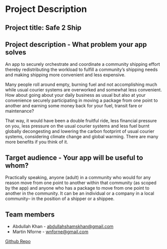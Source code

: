 # Project Description

## Project title: Safe 2 Ship

## Project description - What problem your app solves

An app to securely orchestrate and coordinate a community shipping effort thereby redistributing the workload to fulfill a community’s shipping needs and making shipping more convenient and less expensive. 

Many people roll around empty, burning fuel and not accomplishing much while usual courier systems are overworked and somewhat less convenient. How about going about your daily business as usual but also at your convenience securely participating in moving a package from one point to another and earning some money back for your fuel, transit fare or maintenance? 

That way, it would have been a double fruitful ride, less financial pressure on you, less pressure on the usual courier systems and less fuel burnt globally decongesting and lowering the carbon footprint of usual courier systems, considering climate change and global warming. There are many more benefits if you think of it.

## Target audience - Your app will be useful to whom?

Practically speaking, anyone (adult) in a community who would for any reason move from one point to another within that community (as scoped by the app) and anyone who has a package to move from one point to another in the community.
It can be an individual or a company in a local community–  in the position of a shipper or a shippee. 

## Team members

-	Abdullah Khan - abdullahshamskhan@gmail.com
-	Martin Nforne - wnforne@gmail.com

[Github Repo](https://github.com/akhan445/safe2ship)